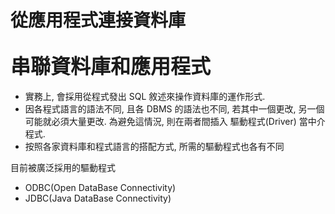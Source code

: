 <!-- markdownlint-disable MD033 -->
<!-- markdownlint-disable MD010 -->
<!-- markdownlint-disable MD037 -->

# 從應用程式連接資料庫

## <font size = 6> 串聯資料庫和應用程式</font>

* 實務上, 會採用從程式發出 SQL 敘述來操作資料庫的運作形式.
* 因各程式語言的語法不同, 且各 DBMS 的語法也不同, 若其中一個更改, 另一個可能就必須大量更改. 為避免這情況, 則在兩者間插入 驅動程式(Driver) 當中介程式.
* 按照各家資料庫和程式語言的搭配方式, 所需的驅動程式也各有不同

目前被廣泛採用的驅動程式

* ODBC(Open DataBase Connectivity)
* JDBC(Java DataBase Connectivity)